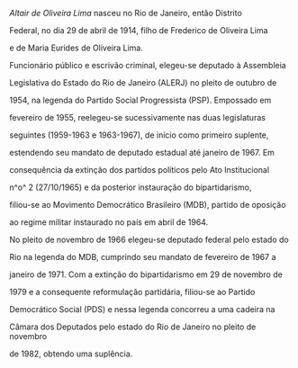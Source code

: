 

*Altair de Oliveira Lima* nasceu no Rio de Janeiro, então Distrito

Federal, no dia 29 de abril de 1914, filho de Frederico de Oliveira Lima

e de Maria Eurides de Oliveira Lima.



Funcionário público e escrivão criminal, elegeu-se deputado à Assembleia

Legislativa do Estado do Rio de Janeiro (ALERJ) no pleito de outubro de

1954, na legenda do Partido Social Progressista (PSP). Empossado em

fevereiro de 1955, reelegeu-se sucessivamente nas duas legislaturas

seguintes (1959-1963 e 1963-1967), de início como primeiro suplente,

estendendo seu mandato de deputado estadual até janeiro de 1967. Em

consequência da extinção dos partidos políticos pelo Ato Institucional

n^o^ 2 (27/10/1965) e da posterior instauração do bipartidarismo,

filiou-se ao Movimento Democrático Brasileiro (MDB), partido de oposição

ao regime militar instaurado no país em abril de 1964.



No pleito de novembro de 1966 elegeu-se deputado federal pelo estado do

Rio na legenda do MDB, cumprindo seu mandato de fevereiro de 1967 a

janeiro de 1971. Com a extinção do bipartidarismo em 29 de novembro de

1979 e a consequente reformulação partidária, filiou-se ao Partido

Democrático Social (PDS) e nessa legenda concorreu a uma cadeira na

Câmara dos Deputados pelo estado do Rio de Janeiro no pleito de novembro

de 1982, obtendo uma suplência.



